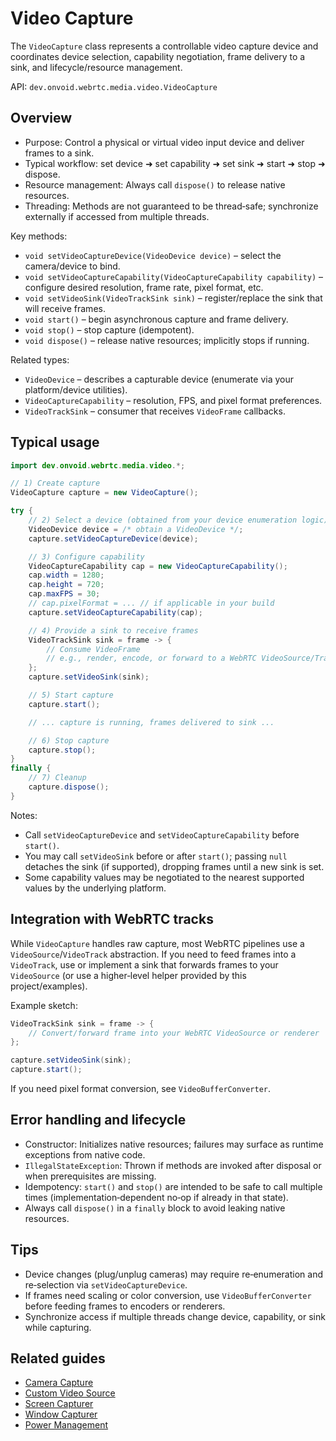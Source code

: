 # Video Capture

The `VideoCapture` class represents a controllable video capture device and coordinates device selection, capability negotiation, frame delivery to a sink, and lifecycle/resource management.

API: `dev.onvoid.webrtc.media.video.VideoCapture`

## Overview

- Purpose: Control a physical or virtual video input device and deliver frames to a sink.
- Typical workflow: set device ➜ set capability ➜ set sink ➜ start ➜ stop ➜ dispose.
- Resource management: Always call `dispose()` to release native resources.
- Threading: Methods are not guaranteed to be thread‑safe; synchronize externally if accessed from multiple threads.

Key methods:
- `void setVideoCaptureDevice(VideoDevice device)` – select the camera/device to bind.
- `void setVideoCaptureCapability(VideoCaptureCapability capability)` – configure desired resolution, frame rate, pixel format, etc.
- `void setVideoSink(VideoTrackSink sink)` – register/replace the sink that will receive frames.
- `void start()` – begin asynchronous capture and frame delivery.
- `void stop()` – stop capture (idempotent).
- `void dispose()` – release native resources; implicitly stops if running.

Related types:
- `VideoDevice` – describes a capturable device (enumerate via your platform/device utilities).
- `VideoCaptureCapability` – resolution, FPS, and pixel format preferences.
- `VideoTrackSink` – consumer that receives `VideoFrame` callbacks.

## Typical usage

```java
import dev.onvoid.webrtc.media.video.*;

// 1) Create capture
VideoCapture capture = new VideoCapture();

try {
    // 2) Select a device (obtained from your device enumeration logic)
    VideoDevice device = /* obtain a VideoDevice */;
    capture.setVideoCaptureDevice(device);

    // 3) Configure capability
    VideoCaptureCapability cap = new VideoCaptureCapability();
    cap.width = 1280;
    cap.height = 720;
    cap.maxFPS = 30;
    // cap.pixelFormat = ... // if applicable in your build
    capture.setVideoCaptureCapability(cap);

    // 4) Provide a sink to receive frames
    VideoTrackSink sink = frame -> {
        // Consume VideoFrame
        // e.g., render, encode, or forward to a WebRTC VideoSource/Track
    };
    capture.setVideoSink(sink);

    // 5) Start capture
    capture.start();

    // ... capture is running, frames delivered to sink ...

    // 6) Stop capture
    capture.stop();
}
finally {
    // 7) Cleanup
    capture.dispose();
}
```

Notes:
- Call `setVideoCaptureDevice` and `setVideoCaptureCapability` before `start()`.
- You may call `setVideoSink` before or after `start()`; passing `null` detaches the sink (if supported), dropping frames until a new sink is set.
- Some capability values may be negotiated to the nearest supported values by the underlying platform.

## Integration with WebRTC tracks

While `VideoCapture` handles raw capture, most WebRTC pipelines use a `VideoSource`/`VideoTrack` abstraction. If you need to feed frames into a `VideoTrack`, use or implement a sink that forwards frames to your `VideoSource` (or use a higher‑level helper provided by this project/examples).

Example sketch:

```java
VideoTrackSink sink = frame -> {
    // Convert/forward frame into your WebRTC VideoSource or renderer
};

capture.setVideoSink(sink);
capture.start();
```

If you need pixel format conversion, see `VideoBufferConverter`.

## Error handling and lifecycle

- Constructor: Initializes native resources; failures may surface as runtime exceptions from native code.
- `IllegalStateException`: Thrown if methods are invoked after disposal or when prerequisites are missing.
- Idempotency: `start()` and `stop()` are intended to be safe to call multiple times (implementation‑dependent no‑op if already in that state).
- Always call `dispose()` in a `finally` block to avoid leaking native resources.

## Tips

- Device changes (plug/unplug cameras) may require re‑enumeration and re‑selection via `setVideoCaptureDevice`.
- If frames need scaling or color conversion, use `VideoBufferConverter` before feeding frames to encoders or renderers.
- Synchronize access if multiple threads change device, capability, or sink while capturing.

## Related guides

- [Camera Capture](guide/video/camera_capture.md)
- [Custom Video Source](guide/video/custom_video_source.md)
- [Screen Capturer](guide/utilities/screen_capturer.md)
- [Window Capturer](guide/utilities/window_capturer.md)
- [Power Management](guide/utilities/power_management.md)
